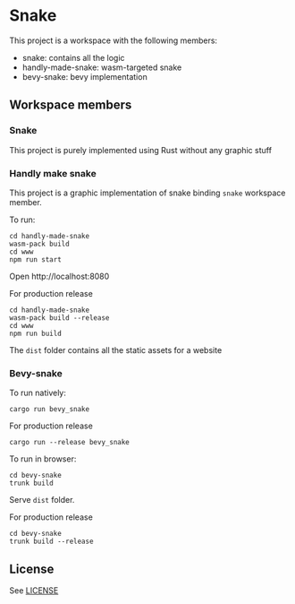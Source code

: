 # Snake

This project is a workspace with the following members:
- snake: contains all the logic
- handly-made-snake: wasm-targeted snake
- bevy-snake: bevy implementation

## Workspace members

### Snake

This project is purely implemented using Rust without any graphic stuff

### Handly make snake

This project is a graphic implementation of snake binding `snake` workspace member.

To run:
```
cd handly-made-snake
wasm-pack build
cd www
npm run start
```

Open http://localhost:8080

For production release
```
cd handly-made-snake
wasm-pack build --release
cd www
npm run build
```
The `dist` folder contains all the static assets for a website

### Bevy-snake

To run natively:
```
cargo run bevy_snake
```

For production release
```
cargo run --release bevy_snake
```

To run in browser:
```
cd bevy-snake
trunk build
```
Serve `dist` folder.

For production release
```
cd bevy-snake
trunk build --release
```

## License

See [LICENSE](LICENSE)




